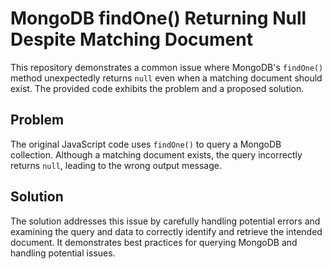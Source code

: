 # MongoDB findOne() Returning Null Despite Matching Document

This repository demonstrates a common issue where MongoDB's `findOne()` method unexpectedly returns `null` even when a matching document should exist.  The provided code exhibits the problem and a proposed solution.

## Problem
The original JavaScript code uses `findOne()` to query a MongoDB collection. Although a matching document exists, the query incorrectly returns `null`, leading to the wrong output message.

## Solution
The solution addresses this issue by carefully handling potential errors and examining the query and data to correctly identify and retrieve the intended document.  It demonstrates best practices for querying MongoDB and handling potential issues.